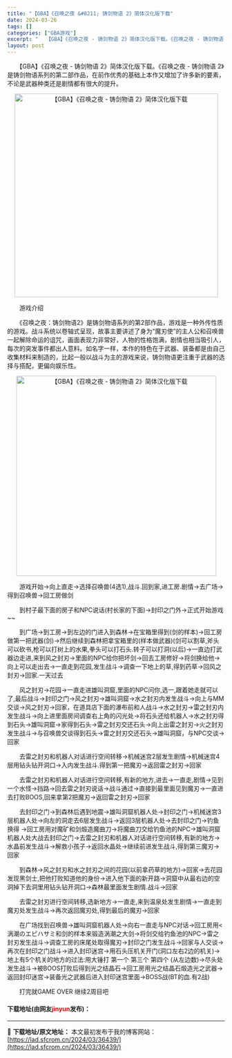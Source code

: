 ```yaml
---
title: "【GBA】《召唤之夜 &#8211; 铸剑物语 2》简体汉化版下载"
date: 2024-03-26
tags: []
categories: ["GBA游戏"]
excerpt: "　　【GBA】《召唤之夜 - 铸剑物语 2》简体汉化版下载。《召唤之夜 - 铸剑物语 2》是铸剑物语系列的第二部作品，在前作优秀的基础上本作又增加了许多新的要素，不论是武器种类还是剧情都有很大的提升。 　　游戏介绍 　　《召唤之夜：铸剑物语2》是铸剑物语系列的第2部作品，游戏是一种外传性质的游戏。战&hellip;"
layout: post
---
```


 <p>　　【GBA】《召唤之夜 - 铸剑物语 2》简体汉化版下载。《召唤之夜 - 铸剑物语 2》是铸剑物语系列的第二部作品，在前作优秀的基础上本作又增加了许多新的要素，不论是武器种类还是剧情都有很大的提升。</p> <p align="center"><img align="" border="0" src="https://lad.sfcrom.cn/wp-content/uploads/2024/03/20240326_660265c336db6.jpg" width="471" alt="【GBA】《召唤之夜 - 铸剑物语 2》简体汉化版下载" /></p> <p>　　游戏介绍</p> <p>　　《召唤之夜：铸剑物语2》是铸剑物语系列的第2部作品，游戏是一种外传性质的游戏。战斗系统以卷轴式呈现，故事主要讲述了身为&ldquo;魔刃使&rdquo;的主人公和召唤兽一起解除命运的诅咒，画面表现力非常好，人物的性格饱满，剧情也相当吸引人，每次的突发事件都出人意料。如名字一样，本作的特色在于武器、装备都是由自己收集材料来制造的，比起一般以战斗为主的游戏来说，铸剑物语更注重于武器的选择与搭配，更偏向娱乐性。</p> <p align="center"><img align="" border="0" src="https://lad.sfcrom.cn/wp-content/uploads/2024/03/20240326_660265c38ea71.jpg" width="463" alt="【GBA】《召唤之夜 - 铸剑物语 2》简体汉化版下载" /></p> <p>　　游戏开始&rarr;向上直走&rarr;选择召唤兽(4选1),战斗.回到家,进工房.剧情&rarr;去广场&rarr;得到召唤兽&rarr;回工房做剑</p> <p>　　到村子最下面的房子和NPC说话(村长家的下面)&rarr;封印之门外&rarr;正式开始游戏~~</p> <p>　　到广场&rarr;到工房&rarr;到左边的门进入到森林&rarr;在宝箱里得到(剑的样本)&rarr;回工房做第一把武器(剑)&rarr;然后继续到森林把拿宝箱里的(样本做武器)(剑可以割草,斧头可以砍书,枪可以打树上的水果,拳头可以打石头.转子可以打洞(以后)&rarr;一直边打武器边走进,来到风之封刃&rarr;里面的NPC给你把坏剑&rarr;回去工房修好&rarr;将剑换给他&rarr;向上可以走出去&rarr;一直走到花园,发生战斗&rarr;调查一下地上的草,得到药草&rarr;回风之封刃&rarr;回家.一天过去</p> <p>　　风之封刃&rarr;花园&rarr;一直走进雄叫洞窟,里面的NPC问你,选一,跟着她走就可以了,最后战斗&rarr;封印之门&rarr;风之封刃&rarr;雄叫洞窟&rarr;水之封刃内发生战斗&rarr;向上与MM交谈&rarr;风之封刃&rarr;回家，在道具店下面的瀑布前和人战斗&rarr;水之封刃&rarr;雷之封刃内发生战斗&rarr;向上进里面房间调查右上角的闪光处&rarr;将石头还给机器人&rarr;水之封刃得到石头&rarr;雄叫洞窟&rarr;家得到石头&rarr;雷之封刃交还石头&rarr;向上出雷之封刃&rarr;火之封刃发生战斗&rarr;与召唤兽交谈得到石头&rarr;雷之封刃交还石头&rarr;雄叫洞窟，与NPC交谈&rarr;回家</p> <p>　　去雷之封刃和机器人对话进行空间转移&rarr;机械迷宫2层发生剧情&rarr;机械迷宫4层用钻头钻开洞口&rarr;入内发生战斗.得到第一把魔刃&rarr;返回雷之封刃&rarr;回家</p> <p>　　去雷之封刃和机器人对话进行空间转移,有新的地方,进去&rarr;一直走,剧情&rarr;见到一个水怪&rarr;挡路&rarr;回去雷之封刃说话&rarr;战斗通过&rarr;直接到最里面见到魔刃&rarr;一直进去打败BOOS,回来拿第2把魔刃&rarr;返回雷之封刃&rarr;回家</p> <p>　　去封印之门&rarr;到森林后遇到地震&rarr;雄叫洞窟机器人处&rarr;封印之门&rarr;机械迷宫3层机器人处&rarr;向左的洞走去6层发生战斗&rarr;返回3层机器人处&rarr;去封印之门&rarr;钓鱼换得 &rarr;回工房用对魔矿和剑煅造魔曲刀&rarr;将魔曲刀交给钓鱼池的NPC&rarr;雄叫洞窟机器人处大战去封印之门&rarr;去雷之封刃和机器人对话进行空间转移,有新的地方&rarr;水晶前发生战斗&rarr;解救小孩子&rarr;返回水晶处&rarr;继续前进发生战斗,得到第三魔刃&rarr;回家</p> <p>　　到森林&rarr;风之封刃和水之封刃之间的花园(以前拿药草的地方)&rarr;回家&rarr;去花园发现黑剑士,把他打败知道他的身份&rarr;进入他下面的新开路&rarr;洞窟中从最右边的空洞掉下去洞里用钻头钻开洞口&rarr;森林最里面发生剧情.战斗&rarr;回家</p> <p>　　去雷之封刃进行空间转移,选新地方&rarr;一直走,来到温泉处发生剧情&rarr;一直走到魔刃处发生战斗&rarr;再次返回魔刃处,得到最后的魔刃&rarr;回家</p> <p>　　在广场找到召唤兽&rarr;雄叫洞窟机器人处&rarr;向右一直走与NPC对话&rarr;回工房用&lt;涡潮のエピハサミ和剑的样本来锻造涡潮之大剑&rarr;将剑交给钓鱼池的NPC&rarr;雷之封刃发生战斗&rarr;调查工房的床尾处取得魔刃&rarr;封印之门发生战斗&rarr;回家与人交谈&rarr;再次在封印之门战斗&rarr;进入封印迷宫&rarr;用石头压机关开门(洞口左右2边的机关)&rarr;地上有5个机关的地方的过法:用大锤打 第一个 第三个 第四个 (从左边数)&rarr;尽头处发生战斗&rarr;被BOOS打败后得到光之结晶石&rarr;回工房用光之结晶石煅造光之武器&rarr;返回封印迷宫&rarr;装备光之武器后进入封印迷宫里面&rarr;BOSS战(BT的血.有2战)</p> <p>　　打完就GAME OVER 继续2周目吧</p> <p><h4>下载地址(由网友<font color="red">jinyun</font>发布)：</h4></p> 

---
📖 **下载地址/原文地址：** 本文最初发布于我的博客网站：[https://lad.sfcrom.cn/2024/03/36439/](https://lad.sfcrom.cn/2024/03/36439/)
